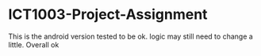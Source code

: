 # ICT1003-Project-Assignment
This is the android version tested to be ok. logic may still need to change a little. Overall ok 
